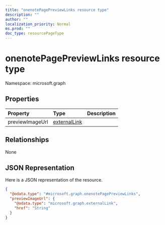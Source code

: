 ```yaml
---
title: "onenotePagePreviewLinks resource type"
description: ""
author: ""
localization_priority: Normal
ms.prod: ""
doc_type: resourcePageType
---
```


# onenotePagePreviewLinks resource type


Namespace: microsoft.graph



## Properties
|Property|Type|Description|
|:---|:---|:---|
|previewImageUrl|[externalLink](../resources/externallink.md)||

## Relationships
None

## JSON Representation
Here is a JSON representation of the resource.
<!-- {
  "blockType": "resource",
  "@odata.type": "microsoft.graph.onenotePagePreviewLinks"
}
-->
``` json
{
  "@odata.type": "#microsoft.graph.onenotePagePreviewLinks",
  "previewImageUrl": {
    "@odata.type": "microsoft.graph.externalLink",
    "href": "String"
  }
}
```

